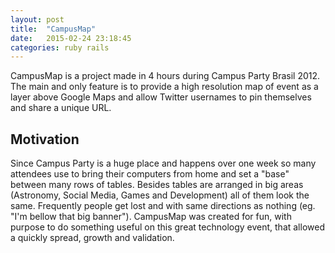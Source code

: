 ```yaml
---
layout: post
title:  "CampusMap"
date:   2015-02-24 23:18:45
categories: ruby rails
---
```


CampusMap is a project made in 4 hours during Campus Party Brasil 2012. The main and only feature is to provide a high resolution map of event as a layer above Google Maps and allow Twitter usernames to pin themselves and share a unique URL.

<h2>Motivation</h2>

Since Campus Party is a huge place and happens over one week so many attendees use to bring their computers from home and set a "base" between many rows of tables. Besides tables are arranged in big areas (Astronomy, Social Media, Games and Development) all of them look the same.
Frequently people get lost and with same directions as nothing (eg. "I'm bellow that big banner").
CampusMap was created for fun, with purpose to do something useful on this great technology event, that allowed a quickly spread, growth and validation.